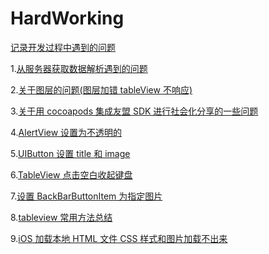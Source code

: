 # HardWorking

<a href="https://github.com/zyfoolboy/problems-of-work/wiki">记录开发过程中遇到的问题</a>

1.[从服务器获取数据解析遇到的问题](https://github.com/zyfoolboy/problems-of-work/wiki/%E4%BB%8E%E6%9C%8D%E5%8A%A1%E5%99%A8%E8%8E%B7%E5%8F%96%E6%95%B0%E6%8D%AE%E8%A7%A3%E6%9E%90%E6%97%B6%E9%81%87%E5%88%B0%E7%9A%84%E9%97%AE%E9%A2%98)

2.[关于图层的问题(图层加错 tableView 不响应)](https://github.com/zyfoolboy/problems-of-work/wiki/%E5%85%B3%E4%BA%8E%E5%9B%BE%E5%B1%82%E7%9A%84%E9%97%AE%E9%A2%98(%E5%9B%BE%E5%B1%82%E5%8A%A0%E9%94%99tableView%E4%B8%8D%E5%93%8D%E5%BA%94))

3.[关于用 cocoapods 集成友盟 SDK 进行社会化分享的一些问题](https://github.com/zyfoolboy/problems-of-work/wiki/%E5%85%B3%E4%BA%8E%E7%94%A8cocoapods%E9%9B%86%E6%88%90%E5%8F%8B%E7%9B%9FSDK%E8%BF%9B%E8%A1%8C%E7%A4%BE%E4%BC%9A%E5%8C%96%E5%88%86%E4%BA%AB%E7%9A%84%E4%B8%80%E4%BA%9B%E9%97%AE%E9%A2%98)

4.[AlertView 设置为不透明的](https://github.com/zyfoolboy/problems-of-work/wiki/iOS-AlertView%E8%83%8C%E6%99%AF%E8%AE%BE%E7%BD%AE%E4%B8%BA%E4%B8%8D%E9%80%8F%E6%98%8E)

5.[UIButton 设置 title 和 image](https://github.com/zyfoolboy/ButtonTitle/blob/master/README.md)

6.[TableView 点击空白收起键盘](https://github.com/zyfoolboy/problems-of-work/wiki/TableView%E7%82%B9%E5%87%BB%E7%A9%BA%E7%99%BD%E6%94%B6%E8%B5%B7%E9%94%AE%E7%9B%98)

7.[设置 BackBarButtonItem 为指定图片](https://github.com/zyfoolboy/BackBarButtonItem/blob/master/README.md)

8.[tableview 常用方法总结](https://github.com/zyfoolboy/problems-of-work/wiki/tableView%E5%B8%B8%E7%94%A8%E6%96%B9%E6%B3%95%E6%80%BB%E7%BB%93)

9.[iOS 加载本地 HTML 文件 CSS 样式和图片加载不出来](https://github.com/zyfoolboy/problems-of-work/wiki/iOS%E5%8A%A0%E8%BD%BD%E6%9C%AC%E5%9C%B0HTML%E6%96%87%E4%BB%B6CSS%E6%A0%B7%E5%BC%8F%E5%9B%BE%E7%89%87%E4%B8%8D%E5%8A%A0%E8%BD%BD)
